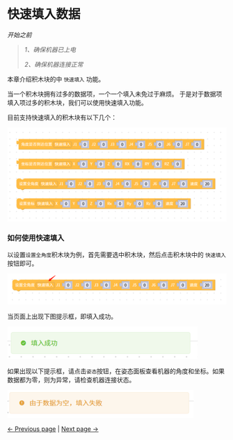# 快速填入数据

*开始之前*

> *1、确保机器已上电*
>
> *2、确保机器连接正常*



本章介绍积木块的中 `快速填入` 功能。

当一个积木块拥有过多的数据项，一个一个填入未免过于麻烦。
于是对于数据项填入项过多的积木块，我们可以使用快速填入功能。

目前支持快速填入的积木块有以下几个：

<img  src="..\resources\1-blockly\images\autofill\1.png" style="zoom: 67%;"/>



### 如何使用快速填入

以设置`设置全角度`积木块为例，首先需要选中积木块，然后点击积木块中的 `快速填入`按钮即可。

<img  src="..\resources\1-blockly\images\autofill\click_autofill.png" style="zoom: 87%;"/>

当页面上出现下图提示框，即填入成功。

<img  src="..\resources\1-blockly\images\autofill\fill_success.png" style="zoom: 87%;"/>





如果出现以下提示框，请点击`姿态`按钮，在姿态面板查看机器的角度和坐标。如果数据都为零，则为异常，请检查机器连接状态。

<img  src="..\resources\1-blockly\images\autofill\fill_error.png" style="zoom: 87%;"/>





[← Previous page](./3-littleCase.md) | [Next page →](./5-quickMove.md)
